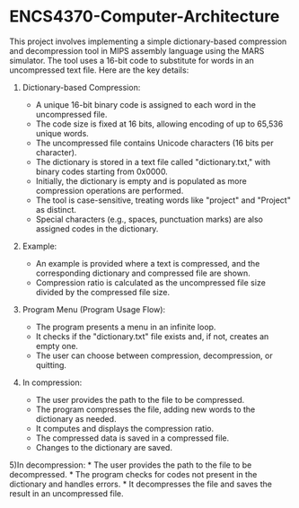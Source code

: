 # ENCS4370-Computer-Architecture
This project involves implementing a simple dictionary-based compression and decompression tool in MIPS assembly language using the MARS simulator. The tool uses a 16-bit code to substitute for words in an uncompressed text file. Here are the key details:

1) Dictionary-based Compression:
    * A unique 16-bit binary code is assigned to each word in the uncompressed file.
    * The code size is fixed at 16 bits, allowing encoding of up to 65,536 unique words.
    * The uncompressed file contains Unicode characters (16 bits per character).
    * The dictionary is stored in a text file called "dictionary.txt," with binary codes starting from 0x0000.
    * Initially, the dictionary is empty and is populated as more compression operations are performed.
    * The tool is case-sensitive, treating words like "project" and "Project" as distinct.
    * Special characters (e.g., spaces, punctuation marks) are also assigned codes in the dictionary.
  
2) Example:
   * An example is provided where a text is compressed, and the corresponding dictionary and compressed file are shown.
   * Compression ratio is calculated as the uncompressed file size divided by the compressed file size.

3) Program Menu (Program Usage Flow):
   * The program presents a menu in an infinite loop.
   * It checks if the "dictionary.txt" file exists and, if not, creates an empty one.
   * The user can choose between compression, decompression, or quitting.
     
4) In compression:
   * The user provides the path to the file to be compressed.
   * The program compresses the file, adding new words to the dictionary as needed.
   * It computes and displays the compression ratio.
   * The compressed data is saved in a compressed file.
   * Changes to the dictionary are saved.
      
5)In decompression:
    * The user provides the path to the file to be decompressed.
    * The program checks for codes not present in the dictionary and handles errors.
    * It decompresses the file and saves the result in an uncompressed file.
